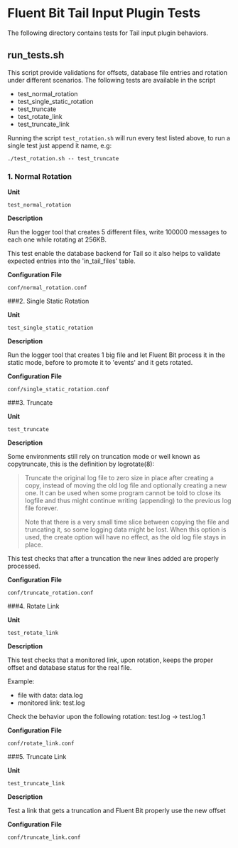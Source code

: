 # Fluent Bit Tail Input Plugin Tests

The following directory contains tests for Tail input plugin behaviors.

## run_tests.sh

This script provide validations for offsets, database file entries and rotation under different scenarios. The following tests are available in the script

- test_normal_rotation
- test_single_static_rotation
- test_truncate
- test_rotate_link
- test_truncate_link

Running the script ```test_rotation.sh``` will run every test listed above, to run a single test just append it name, e.g:

```
./test_rotation.sh -- test_truncate
```

### 1. Normal Rotation

**Unit**

```test_normal_rotation```

**Description**

Run the logger tool that creates 5 different files, write 100000 messages to each one while rotating at 256KB.

This test enable the database backend for Tail so it also helps to validate expected entries into the 'in_tail_files' table. 

**Configuration File**

```conf/normal_rotation.conf```

###2. Single Static Rotation

**Unit**

```test_single_static_rotation```

**Description**

Run the logger tool that creates 1 big file and let Fluent Bit process it in the static mode, before to promote it to 'events' and it gets rotated. 

**Configuration File**

```conf/single_static_rotation.conf```

###3. Truncate

**Unit**

```test_truncate```

**Description**

 Some environments still rely on truncation mode or well known as copytruncate,
 this is the definition by logrotate(8):

> Truncate the original log file to zero size in place after creating a copy,
> instead of moving the old log file and optionally creating a new one.  It
> can be used when some program cannot  be told  to  close its logfile and
> thus might continue writing (appending) to the previous log file forever.   
>
> Note that there is a very  small  time  slice between copying the file and
> truncating it, so some logging data might be lost.   When  this  option is
> used, the create option will have no effect, as the old log file stays in
> place.

This test checks that after a truncation the new lines added are properly
processed.

**Configuration File**

```conf/truncate_rotation.conf```

###4. Rotate Link

**Unit**

```test_rotate_link```

**Description**

This test checks that a monitored link, upon rotation, keeps the proper offset and database status for the real file.

 Example:

 - file with data:  data.log
 - monitored link:  test.log

 Check the behavior upon the following rotation: test.log -> test.log.1 

**Configuration File**

```conf/rotate_link.conf```

###5. Truncate Link 

**Unit**

```test_truncate_link```

**Description**

Test a link that gets a truncation and Fluent Bit properly use the new offset

**Configuration File**

```conf/truncate_link.conf```

